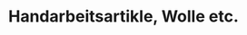 ---
title: "Handarbeitsartikle, Wolle etc."
url: /rheinfelden-baden/handarbeitsartikle-wolle-etc/
shop: Textil
---